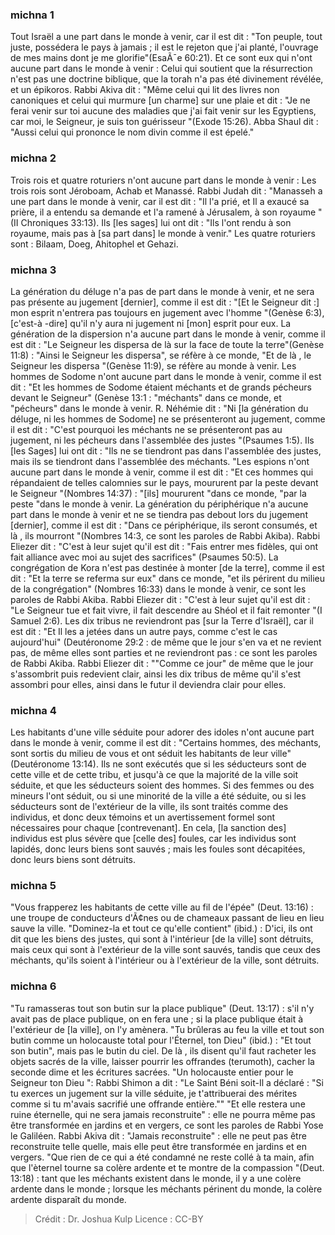 
### michna 1
Tout Israël a une part dans le monde à venir, car il est dit : "Ton peuple, tout juste, possédera le pays à jamais ; il est le rejeton que j'ai planté, l'ouvrage de mes mains dont je me glorifie"(EsaÃ¯e 60:21). Et ce sont eux qui n'ont aucune part dans le monde à venir : Celui qui soutient que la résurrection n'est pas une doctrine biblique, que la torah n'a pas été divinement révélée, et un épikoros. Rabbi Akiva dit :  "Même celui qui lit des livres non canoniques et celui qui murmure [un charme] sur une plaie et dit : "Je ne ferai venir sur toi aucune des maladies que j'ai fait venir sur les Egyptiens, car moi, le Seigneur, je suis ton guérisseur "(Exode 15:26). Abba Shaul dit : "Aussi celui qui prononce le nom divin comme il est épelé."

### michna 2
Trois rois et quatre roturiers n'ont aucune part dans le monde à venir : Les trois rois sont Jéroboam, Achab et Manassé. Rabbi Judah dit : "Manasseh a une part dans le monde à venir, car il est dit : "Il l'a prié, et Il a exaucé sa prière, il a entendu sa demande et l'a ramené à Jérusalem, à son royaume "(II Chroniques 33:13). Ils [les sages] lui ont dit :  "Ils l'ont rendu à son royaume, mais pas à [sa part dans] le monde à venir." Les quatre roturiers sont : Bilaam, Doeg, Ahitophel et Gehazi.

### michna 3
La génération du déluge n'a pas de part dans le monde à venir, et ne sera pas présente au jugement [dernier], comme il est dit : "[Et le Seigneur dit :] mon esprit n'entrera pas toujours en jugement avec l'homme "(Genèse 6:3), [c'est-à -dire] qu'il n'y aura ni jugement ni [mon] esprit pour eux. La génération de la dispersion n'a aucune part dans le monde à venir, comme il est dit : "Le Seigneur les dispersa de là sur la face de toute la terre"(Genèse 11:8) : "Ainsi le Seigneur les dispersa", se réfère à ce monde, "Et de là , le Seigneur les dispersa "(Genèse 11:9), se réfère au monde à venir. Les hommes de Sodome n'ont aucune part dans le monde à venir, comme il est dit : "Et les hommes de Sodome étaient méchants et de grands pécheurs devant le Seigneur" (Genèse 13:1 : "méchants" dans ce monde, et "pécheurs" dans le monde à venir. R. Néhémie dit : "Ni [la génération du déluge, ni les hommes de Sodome] ne se présenteront au jugement, comme il est dit : "C'est pourquoi les méchants ne se présenteront pas au jugement, ni les pécheurs dans l'assemblée des justes "(Psaumes 1:5). Ils [les Sages] lui ont dit : "Ils ne se tiendront pas dans l'assemblée des justes, mais ils se tiendront dans l'assemblée des méchants. "Les espions n'ont aucune part dans le monde à venir, comme il est dit : "Et ces hommes qui répandaient de telles calomnies sur le pays, moururent par la peste devant le Seigneur "(Nombres 14:37) :  "[ils] moururent "dans ce monde, "par la peste "dans le monde à venir. La génération du périphérique n'a aucune part dans le monde à venir et ne se tiendra pas debout lors du jugement [dernier], comme il est dit : "Dans ce périphérique, ils seront consumés, et là , ils mourront "(Nombres 14:3, ce sont les paroles de Rabbi Akiba). Rabbi Eliezer dit : "C'est à leur sujet qu'il est dit : "Fais entrer mes fidèles, qui ont fait alliance avec moi au sujet des sacrifices" (Psaumes 50:5). La congrégation de Kora n'est pas destinée à monter [de la terre], comme il est dit : "Et la terre se referma sur eux" dans ce monde, "et ils périrent du milieu de la congrégation" (Nombres 16:33) dans le monde à venir, ce sont les paroles de Rabbi Akiba. Rabbi Eliezer dit : "C'est à leur sujet qu'il est dit : "Le Seigneur tue et fait vivre, il fait descendre au Shéol et il fait remonter "(I Samuel 2:6). Les dix tribus ne reviendront pas [sur la Terre d'Israël], car il est dit : "Et Il les a jetées dans un autre pays, comme c'est le cas aujourd'hui" (Deutéronome 29:2 : de même que le jour s'en va et ne revient pas, de même elles sont parties et ne reviendront pas : ce sont les paroles de Rabbi Akiba. Rabbi Eliezer dit : ""Comme ce jour" de même que le jour s'assombrit puis redevient clair, ainsi les dix tribus de même qu'il s'est assombri pour elles, ainsi dans le futur il deviendra clair pour elles.

### michna 4
Les habitants d'une ville séduite pour adorer des idoles n'ont aucune part dans le monde à venir, comme il est dit : "Certains hommes, des méchants, sont sortis du milieu de vous et ont séduit les habitants de leur ville" (Deutéronome 13:14). Ils ne sont exécutés que si les séducteurs sont de cette ville et de cette tribu, et jusqu'à ce que la majorité de la ville soit séduite, et que les séducteurs soient des hommes. Si des femmes ou des mineurs l'ont séduit, ou si une minorité de la ville a été séduite, ou si les séducteurs sont de l'extérieur de la ville, ils sont traités comme des individus, et donc deux témoins et un avertissement formel sont nécessaires pour chaque [contrevenant]. En cela, [la sanction des] individus est plus sévère que [celle des] foules, car les individus sont lapidés, donc leurs biens sont sauvés ; mais les foules sont décapitées, donc leurs biens sont détruits.

### michna 5
"Vous frapperez les habitants de cette ville au fil de l'épée" (Deut. 13:16) : une troupe de conducteurs d'Ã¢nes ou de chameaux passant de lieu en lieu sauve la ville. "Dominez-la et tout ce qu'elle contient" (ibid.) :  D'ici, ils ont dit que les biens des justes, qui sont à l'intérieur [de la ville] sont détruits, mais ceux qui sont à l'extérieur de la ville sont sauvés, tandis que ceux des méchants, qu'ils soient à l'intérieur ou à l'extérieur de la ville, sont détruits.

### michna 6
"Tu ramasseras tout son butin sur la place publique" (Deut. 13:17) : s'il n'y avait pas de place publique, on en fera une ; si la place publique était à l'extérieur de [la ville], on l'y amènera. "Tu brûleras au feu la ville et tout son butin comme un holocauste total pour l'Éternel, ton Dieu" (ibid.) :  "Et tout son butin", mais pas le butin du ciel. De là , ils disent qu'il faut racheter les objets sacrés de la ville, laisser pourrir les offrandes (terumoth), cacher la seconde dime et les écritures sacrées. "Un holocauste entier pour le Seigneur ton Dieu ":   Rabbi Shimon a dit :  "Le Saint Béni soit-Il a déclaré : "Si tu exerces un jugement sur la ville séduite, je t'attribuerai des mérites comme si tu m'avais sacrifié une offrande entière."" "Et elle restera une ruine éternelle, qui ne sera jamais reconstruite" : elle ne pourra même pas être transformée en jardins et en vergers, ce sont les paroles de Rabbi Yose le Galiléen. Rabbi Akiva dit : "Jamais reconstruite" : elle ne peut pas être reconstruite telle quelle, mais elle peut être transformée en jardins et en vergers. "Que rien de ce qui a été condamné ne reste collé à ta main, afin que l'èternel tourne sa colère ardente et te montre de la compassion "(Deut. 13:18) : tant que les méchants existent dans le monde, il y a une colère ardente dans le monde ; lorsque les méchants périnent du monde, la colère ardente disparaît du monde.

>Crédit : Dr. Joshua Kulp
>Licence : CC-BY